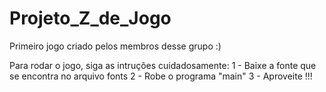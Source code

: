 # Projeto_Z_de_Jogo
Primeiro jogo criado pelos membros desse grupo 
:)

Para rodar o jogo, siga as intruções cuidadosamente:
1 - Baixe a fonte que se encontra no arquivo fonts
2 - Robe o programa "main"
3 - Aproveite !!!